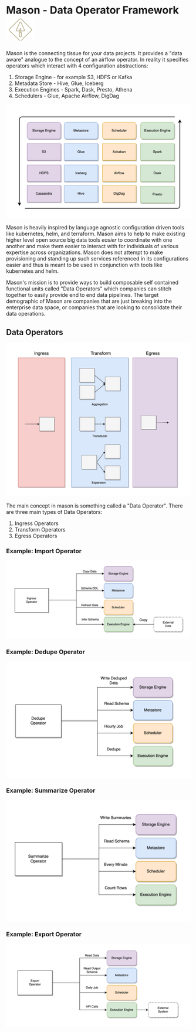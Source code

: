# Mason - Data Operator Framework ![Mason Logo](/images/MasonLogo.png) 

Mason is the connecting tissue for your data projects.   It provides a "data aware" analogue to the concept of an airflow operator.   In reality it specifies operators which interact with 4 configuration abstractions:

1.   Storage Engine - for example S3, HDFS or Kafka
2.   Metadata Store - Hive, Glue, Iceberg
3.   Execution Engines -  Spark, Dask, Presto, Athena 
4.   Schedulers - Glue, Apache Airflow, DigDag

![Operator Configs](/images/OperatorConfigs.png)

Mason is heavily inspired by language agnostic configuration driven tools like kubernetes, helm, and terraform.   Mason aims to help to make existing higher level open source big data tools _easier_ to coordinate with one another and make them easier to interact with for individuals of various expertise across organizations.  Mason does not attempt to make provisioning and standing up such services referenced in its configurations easier and thus is meant to be used in conjunction with tools
like kubernetes and helm.

Mason's mission is to provide ways to build composable self contained functional units called "Data Operators" which companies can stitch together to easily provide end to end data pipelines.   The target demographic of Mason are companies that are just breaking into the enterprise data space, or companies that are looking to consolidate their data operations.

## Data Operators

![Data Operators](/images/DataOperators.png)

The main concept in mason is something called a "Data Operator".  There are three main types of Data Operators:

1.  Ingress Operators
2.  Transform Operators
3.  Egress Operators


### Example: Import Operator

![Ingress Operator](/images/IngressOperator.png)

### Example: Dedupe Operator

![Dedupe Operator](/images/DedupeOperator.png)

### Example: Summarize Operator

![Summarize Operators](/images/SummarizeOperator.png)

### Example: Export Operator

![Export Operators](/images/ExportOperator.png)
